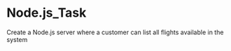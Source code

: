 # Node.js_Task
Create a Node.js server where a customer can list all flights available in the system
